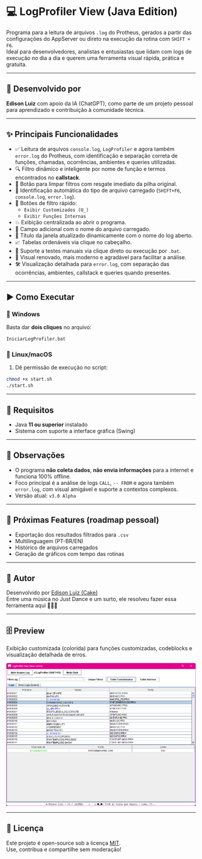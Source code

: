 # 💻 LogProfiler View (Java Edition)

Programa para a leitura de arquivos `.log` do Protheus, gerados a partir das configurações do AppServer ou direto na execução da rotina com `SHIFT + F6`.  
Ideal para desenvolvedores, analistas e entusiastas que lidam com logs de execução no dia a dia e querem uma ferramenta visual rápida, prática e gratuita.

---

## 🧠 Desenvolvido por

**Edison Luiz** com apoio da IA (ChatGPT), como parte de um projeto pessoal para aprendizado e contribuição à comunidade técnica.

---

## ✨ Principais Funcionalidades

* ✅ Leitura de arquivos `console.log`, `LogProfiler` e agora também `error.log` do Protheus, com identificação e separação correta de funções, chamadas, ocorrências, ambientes e queries utilizadas.
* 🔍 Filtro dinâmico e inteligente por nome de função e termos encontrados no **callstack**.
* 🧹 Botão para limpar filtros com resgate imediato da pilha original.
* 📁 Identificação automática do tipo de arquivo carregado (`SHIFT+F6`, `console.log`, `error.log`).
* 🎯 Botões de filtro rápido:
  * `Exibir Customizados (U_)`
  * `Exibir Funções Internas`
* 💥 Exibição centralizada ao abrir o programa.
* 🧾 Campo adicional com o nome do arquivo carregado.
* 🧪 Título da janela atualizado dinamicamente com o nome do log aberto.
* 📈 Tabelas ordenáveis via clique no cabeçalho.
* 🧪 Suporte a testes manuais via clique direto ou execução por `.bat`.
* 🎨 Visual renovado, mais moderno e agradável para facilitar a análise.
* 🛠 Visualização detalhada para `error.log`, com separação das ocorrências, ambientes, callstack e queries quando presentes.

---

## ▶️ Como Executar

### 🔵 Windows

Basta dar **dois cliques** no arquivo:

```bat
IniciarLogProfiler.bat
```

### 🔸 Linux/macOS

1. Dê permissão de execução no script:

```bash
chmod +x start.sh
./start.sh
```

---

## 📝 Requisitos

* Java **11 ou superior** instalado  
* Sistema com suporte a interface gráfica (Swing)

---

## 📌 Observações

* O programa **não coleta dados**, **não envia informações** para a internet e funciona 100% offline.  
* Foco principal é a análise de logs `CALL`, `-- FROM` e agora também `error.log`, com visual amigável e suporte a contextos complexos.  
* Versão atual: `v3.0 Alpha`

---

## 🔮 Próximas Features (roadmap pessoal)

* Exportação dos resultados filtrados para `.csv`  
* Multilinguagem (PT-BR/EN)  
* Histórico de arquivos carregados  
* Geração de gráficos com tempo das rotinas  

---

## 🧱 Autor

Desenvolvido por [Edison Luiz (Cake)](https://github.com/edisoncake)  
Entre uma música no Just Dance e um surto, ele resolveu fazer essa ferramenta aqui 🕺🥝🚗

---

## 🗄️ Preview

Exibição customizada (colorida) para funções customizadas, codeblocks e visualização detalhada de erros.

![Preview](https://raw.githubusercontent.com/EdisonCake/LogProfilerViewer/main/LogProfileView/assets/img/LogProfilerView_preview.png)

---

## 📃 Licença

Este projeto é open-source sob a licença [MIT](LICENSE).  
Use, contribua e compartilhe sem moderação!

